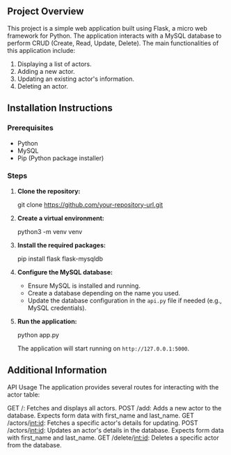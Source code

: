 ## Project Overview
This project is a simple web application built using Flask, a micro web framework for Python. The application interacts with a MySQL database to perform CRUD (Create, Read, Update, Delete). The main functionalities of this application include:

1. Displaying a list of actors.
2. Adding a new actor.
3. Updating an existing actor's information.
4. Deleting an actor.

## Installation Instructions

### Prerequisites

- Python 
- MySQL
- Pip (Python package installer)

### Steps

1. **Clone the repository:**

    git clone https://github.com/your-repository-url.git

2. **Create a virtual environment:**

    python3 -m venv venv

3. **Install the required packages:**

    pip install flask flask-mysqldb

4. **Configure the MySQL database:**

   - Ensure MySQL is installed and running.
   - Create a database depending on the name you used.
   - Update the database configuration in the `api.py` file if needed (e.g., MySQL credentials).

5. **Run the application:**

    python app.py

   The application will start running on `http://127.0.0.1:5000`.

## Additional Information

API Usage
The application provides several routes for interacting with the actor table:

GET /: Fetches and displays all actors.
POST /add: Adds a new actor to the database. Expects form data with first_name and last_name.
GET /actors/<int:id>: Fetches a specific actor's details for updating.
POST /actors/<int:id>: Updates an actor's details in the database. Expects form data with first_name and last_name.
GET /delete/<int:id>: Deletes a specific actor from the database.